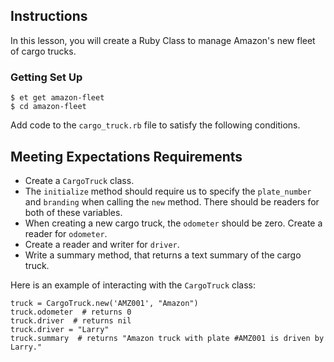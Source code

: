 ## Instructions

In this lesson, you will create a Ruby Class to manage Amazon's new fleet of
cargo trucks.

### Getting Set Up

```
$ et get amazon-fleet
$ cd amazon-fleet
```

Add code to the `cargo_truck.rb` file to satisfy the following conditions.

## Meeting Expectations Requirements

* Create a `CargoTruck` class.
* The `initialize` method should require us to specify the `plate_number` and
  `branding` when calling the `new` method. There should be readers for both
  of these variables.
* When creating a new cargo truck, the `odometer` should be zero. Create a reader
  for `odometer`.
* Create a reader and writer for `driver`.
* Write a summary method, that returns a text summary of the cargo truck.

Here is an example of interacting with the `CargoTruck` class:

```
truck = CargoTruck.new('AMZ001', "Amazon")
truck.odometer  # returns 0
truck.driver  # returns nil
truck.driver = "Larry"
truck.summary  # returns "Amazon truck with plate #AMZ001 is driven by Larry."
```
